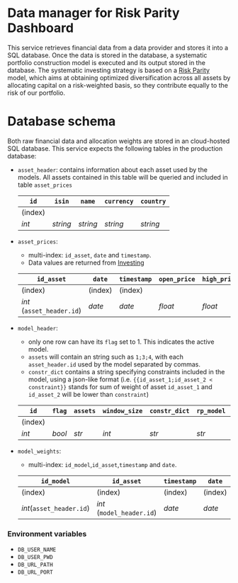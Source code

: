 # Data manager for Risk Parity Dashboard

This service retrieves financial data from a data provider and stores it into a SQL database. Once the data is stored in the database, a systematic portfolio construction model is executed and its output stored in the database. The systematic investing strategy is based on a [Risk Parity](https://www.investopedia.com/terms/r/risk-parity.asp) model, which aims at obtaining optimized diversification across all assets by allocating capital on a risk-weighted basis, so they contribute equally to the risk of our portfolio. 

# Database schema

Both raw financial data and allocation weights are stored in an cloud-hosted SQL database. This service expects the following tables in the production database:

* `asset_header`: contains information about each asset used by the models. All assets contained in this table will be queried and included in table `asset_prices`

	| `id`      | `isin`        | `name`    | `currency`    | `country` |  
	| -----     | ----------    | --------  | --------      | --------  |
	| (index)   |               |           |               |           |
	|   _int_   |  _string_     | _string_  | _string_      | _string_  |

* `asset_prices`:
	* multi-index: `id_asset`, `date` and `timestamp`.
	* Data values are returned from [Investing](https://investing.com)
	
	| `id_asset`                | `date`    | `timestamp`   | `open_price`  | `high_price`  |  `low_price`  | `close_price` | `volume`  | `change_pct`  |   
	| ----                      | ----      | ----          | ----          | ----          | ----          | ----          | ----      | ----          |
	| (index)                   | (index)   | (index)       |               |               |               |               |           |               |
	| _int_ (`asset_header.id`) | _date_    |_date_         | _float_       | _float_       |_float_        |_float_        |_int_      | _float_       |     
	
* `model_header`:
	* only one row can have its `flag` set to 1. This indicates the active model.
	* `assets` will contain an string such as `1;3;4`, with each `asset_header.id` used by the model separated by commas.
	* `constr_dict` contains a string specifying constraints included in the model, using a json-like format (i.e. `{{id_asset_1;id_asset_2 < constraint}}` stands for sum of weight of asset `id_asset_1` and `id_asset_2` will be lower than `constraint`)

	| `id`      | `flag`    | `assets`  | `window_size` | `constr_dict` | `rp_model`    | `risk_measure`    |
	| ----      | ----      | ----      | ----          | ----          |----           | ----              |
	| (index)   |           |           |               |               |               |                   |
	| _int_     | _bool_    | _str_     | _int_         | _str_         | _str_         | _str_             |
	
* `model_weights`:
	* multi-index: `id_model`,`id_asset`,`timestamp` and `date`.

	|`id_model`                 |`id_asset`                 |`timestamp`|`date`     |`weight`   |
	| ----                      | ----                      | ----      | ----      | ----      |
	| (index)                   | (index)                   | (index)   | (index)   |           |
	| _int_(`asset_header.id`)  | _int_ (`model_header.id`) | _date_    |_date_     |_float_    |

### Environment variables
- `DB_USER_NAME`
- `DB_USER_PWD`
- `DB_URL_PATH`
- `DB_URL_PORT`